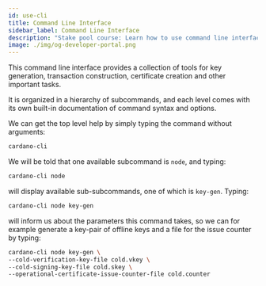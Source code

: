 ```yaml
---
id: use-cli
title: Command Line Interface
sidebar_label: Command Line Interface
description: "Stake pool course: Learn how to use command line interface (cli)."
image: ./img/og-developer-portal.png
---
```


This command line interface provides a collection of tools for key generation, transaction construction, certificate creation and other important tasks.

It is organized in a hierarchy of subcommands, and each level comes with its own built-in documentation of command syntax and options.

We can get the top level help by simply typing the command without arguments:

```sh
cardano-cli
```

We will be told that one available subcommand is `node`, and typing:

```sh
cardano-cli node
```

will display available sub-subcommands, one of which is `key-gen`. Typing:

```sh
cardano-cli node key-gen
```

will inform us about the parameters this command takes, so we can for example generate a key-pair of offline keys and a file for the issue counter by typing:

```sh
cardano-cli node key-gen \
--cold-verification-key-file cold.vkey \
--cold-signing-key-file cold.skey \
--operational-certificate-issue-counter-file cold.counter
```
